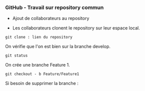 ### GitHub - Travail sur repository commun

- Ajout de collaborateurs au repository

- Les collaborateurs clonent le repository sur leur espace local.

```shell
git clone : lien du repository
 ```
On vérifie que l'on est bien sur la branche develop.

 ```shell
git status
  ```

On crée une branche Feature 1.

  ```shell
git checkout - b Feature/Feature1
   ```

Si besoin de supprimer la branche :

